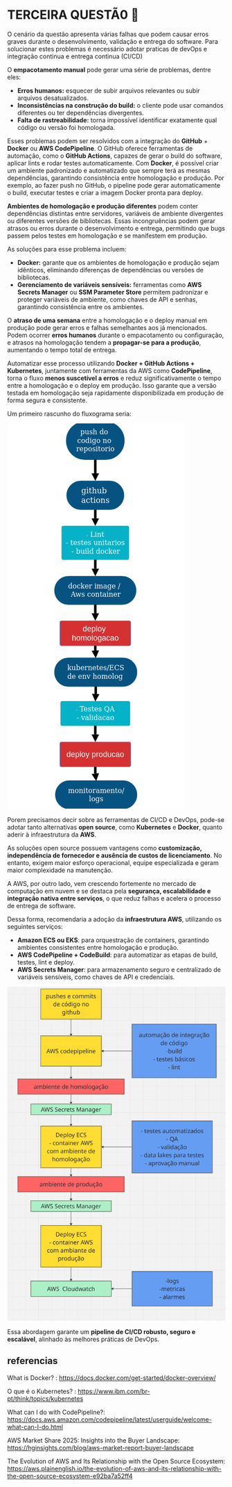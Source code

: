 # TERCEIRA QUESTÃ0 🚀 



O cenário da questão apresenta várias falhas que podem causar erros graves durante o desenvolvimento, validação e entrega do software. Para solucionar estes problemas é necessário adotar praticas de devOps e integração continua e entrega continua (CI/CD)

O **empacotamento manual** pode gerar uma série de problemas, dentre eles:

- **Erros humanos:** esquecer de subir arquivos relevantes ou subir arquivos desatualizados.
- **Inconsistências na construção do build:** o cliente pode usar comandos diferentes ou ter dependências divergentes.
- **Falta de rastreabilidade:** torna impossível identificar exatamente qual código ou versão foi homologada.

Esses problemas podem ser resolvidos com a integração do **GitHub** + **Docker** ou **AWS CodePipeline**. O GitHub oferece ferramentas de automação, como o **GitHub Actions**, capazes de gerar o build do software, aplicar lints e rodar testes automaticamente. Com **Docker**, é possível criar um ambiente padronizado e automatizado que sempre terá as mesmas dependências, garantindo consistência entre homologação e produção. Por exemplo, ao fazer push no GitHub, o pipeline pode gerar automaticamente o build, executar testes e criar a imagem Docker pronta para deploy.

**Ambientes de homologação e produção diferentes** podem conter dependências distintas entre servidores, variáveis de ambiente divergentes ou diferentes versões de bibliotecas. Essas incongruências podem gerar atrasos ou erros durante o desenvolvimento e entrega, permitindo que bugs passem pelos testes em homologação e se manifestem em produção.

As soluções para esse problema incluem:

- **Docker:** garante que os ambientes de homologação e produção sejam idênticos, eliminando diferenças de dependências ou versões de bibliotecas.
- **Gerenciamento de variáveis sensíveis:** ferramentas como **AWS Secrets Manager** ou **SSM Parameter Store** permitem padronizar e proteger variáveis de ambiente, como chaves de API e senhas, garantindo consistência entre os ambientes.

O **atraso de uma semana** entre a homologação e o deploy manual em produção pode gerar erros e falhas semelhantes aos já mencionados. Podem ocorrer **erros humanos** durante o empacotamento ou configuração, e atrasos na homologação tendem a **propagar-se para a produção**, aumentando o tempo total de entrega.

Automatizar esse processo utilizando **Docker + GitHub Actions + Kubernetes**, juntamente com ferramentas da AWS como **CodePipeline**, torna o fluxo **menos suscetível a erros** e reduz significativamente o tempo entre a homologação e o deploy em produção. Isso garante que a versão testada em homologação seja rapidamente disponibilizada em produção de forma segura e consistente.

Um primeiro rascunho do fluxograma seria:



![](https://github.com/gabriel-ferreira-da-silva/challenge/blob/main/questao3/img.png?raw=true)



Porem precisamos decir sobre as ferramentas de CI/CD e DevOps, pode-se adotar tanto alternativas **open source**, como **Kubernetes** e **Docker**, quanto aderir à infraestrutura da **AWS**.

As soluções open source possuem vantagens como **customização, independência de fornecedor e ausência de custos de licenciamento**. No entanto, exigem maior esforço operacional, equipe especializada e geram maior complexidade na manutenção.

A AWS, por outro lado, vem crescendo fortemente no mercado de computação em nuvem e se destaca pela **segurança, escalabilidade e integração nativa entre serviços**, o que reduz falhas e acelera o processo de entrega de software.

Dessa forma, recomendaria a adoção da **infraestrutura AWS**, utilizando os seguintes serviços:

- **Amazon ECS ou EKS**: para orquestração de containers, garantindo ambientes consistentes entre homologação e produção.
- **AWS CodePipeline + CodeBuild**: para automatizar as etapas de build, testes, lint e deploy.
- **AWS Secrets Manager**: para armazenamento seguro e centralizado de variáveis sensíveis, como chaves de API e credenciais.



![](https://github.com/gabriel-ferreira-da-silva/challenge/blob/main/questao3/img2.png?raw=true)



Essa abordagem garante um **pipeline de CI/CD robusto, seguro e escalável**, alinhado às melhores práticas de DevOps.



## referencias 

What is Docker? : https://docs.docker.com/get-started/docker-overview/

O que é o Kubernetes? : https://www.ibm.com/br-pt/think/topics/kubernetes 

What can I do with CodePipeline?: https://docs.aws.amazon.com/codepipeline/latest/userguide/welcome-what-can-I-do.html

AWS Market Share 2025: Insights into the Buyer Landscape: https://hginsights.com/blog/aws-market-report-buyer-landscape

The Evolution of AWS and Its Relationship with the Open Source Ecosystem: https://aws.plainenglish.io/the-evolution-of-aws-and-its-relationship-with-the-open-source-ecosystem-e92ba7a52ff4

 
